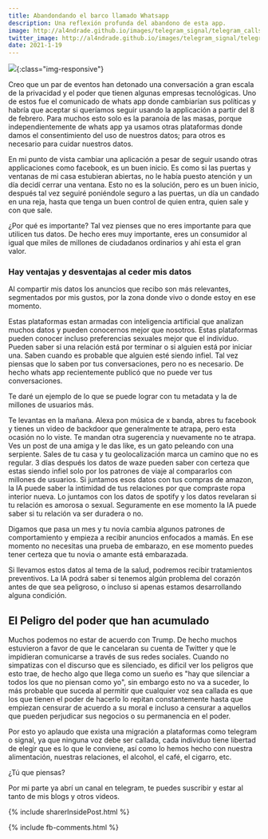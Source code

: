 ```yaml
---
title: Abandondando el barco llamado Whatsapp
description: Una reflexión profunda del abandono de esta app.
image: http://al4ndrade.github.io/images/telegram_signal/telegram_calls.jpg
twitter_image: http://al4ndrade.github.io/images/telegram_signal/telegram_calls.jpg
date: 2021-1-19
---
```


![]({{site.baseurl}}/images/telegram_signal/telegram_calls.jpg){:class="img-responsive"}

Creo que un par de eventos han detonado una conversación a gran escala de la privacidad y el poder que tienen algunas empresas tecnológicas. Uno de estos fue el comunicado de whats app donde cambiarían sus políticas y habría que aceptar si queríamos seguir usando la applicación a partir del 8 de febrero. Para muchos esto solo es la paranoia de las masas, porque independientemente de whats app ya usamos otras plataformas donde damos el consentimiento del uso de nuestros datos; para otros es necesario para cuidar nuestros datos. 

En mi punto de vista cambiar una aplicación a pesar de seguir usando otras applicaciones como facebook, es un buen inicio. Es como si las puertas y ventanas de mi casa estubieran abiertas, no le había puesto atención y un día decidí cerrar una ventana. Esto no es la solución, pero es un buen inicio, después tal vez seguiré poniéndole seguro a las puertas, un día un candado en una reja, hasta que tenga un buen control de quien entra, quien sale y con que sale.

¿Por qué es importante?
Tal vez pienses que no eres importante para que utilicen tus datos. De hecho eres muy importante, eres un consumidor al igual que miles de millones de ciudadanos ordinarios y ahí esta el gran valor.

<h3>Hay ventajas y desventajas al ceder mis datos</h3>

Al compartir mis datos los anuncios que recibo son más relevantes, segmentados por mis gustos, por la zona donde vivo o donde estoy en ese momento. 

Estas plataformas estan armadas con inteligencia artificial que analizan muchos datos y pueden conocernos mejor que nosotros. Estas plataformas pueden conocer incluso preferencias sexuales mejor que el individuo. Pueden saber si una relación está por terminar o si alguien está por iniciar una. Saben cuando es probable que alguien esté siendo infiel. Tal vez piensas que lo saben por tus conversaciones, pero no es necesario. De hecho whats app recientemente publicó que no puede ver tus conversaciones. 

Te daré un ejemplo de lo que se puede lograr con tu metadata y la de millones de usuarios más.

Te levantas en la mañana. Alexa pon música de x banda, abres tu facebook y tienes un video de backdoor que generalmente te atrapa, pero esta ocasión no lo viste. Te mandan otra sugerencia y nuevamente no te atrapa. Ves un post de una amiga y le das like, es un gato peleando con una serpiente. Sales de tu casa y tu geolocalización marca un camino que no es regular. 3 días después los datos de waze pueden saber con certeza que estas siendo infiel solo por los patrones de viaje al compararlos con millones de usuarios. Si juntamos esos datos con tus compras de amazon, la IA puede saber la intimidad de tus relaciones por que compraste ropa interior nueva. Lo juntamos con los datos de spotify y los datos revelaran si tu relación es amorosa o sexual. Seguramente en ese momento la IA puede saber si tu relación va ser duradera o no.

Digamos que pasa un mes y tu novia cambia algunos patrones de comportamiento y empieza a recibir anuncios enfocados a mamás. En ese momento no necesitas una prueba de embarazo, en ese momento puedes tener certeza que tu novia o amante está embarazada.

Si llevamos estos datos al tema de la salud, podremos recibir tratamientos preventivos. La IA podrá saber si tenemos algún problema del corazón antes de que sea peligroso, o incluso si apenas estamos desarrollando alguna condición.


<h2>El Peligro del poder que han acumulado</h2>

Muchos podemos no estar de acuerdo con Trump. De hecho muchos estuvieron a favor de que le cancelaran su cuenta de Twitter y que le impidieran comunicarse a través de sus redes sociales. Cuando no simpatizas con el discurso que es silenciado, es dificil ver los peligros que esto trae, de hecho algo que llega como un sueño es "hay que silenciar a todos los que no piensan como yo", sin embargo esto no va a suceder, lo más probable que suceda al permitir que cualquier voz sea callada es que los que tienen el poder de hacerlo lo repitan constantemente hasta que empiezan censurar de acuerdo a su moral e incluso a censurar a aquellos que pueden perjudicar sus negocios o su permanencia en el poder. 

Por esto yo aplaudo que exista una migración a plataformas como telegram o signal, ya que ninguna voz debe ser callada, cada individuo tiene libertad de elegir que es lo que le conviene, así como lo hemos hecho con nuestra alimentación, nuestras relaciones, el alcohol, el café, el cigarro, etc.

¿Tú que piensas?

Por mi parte ya abrí un canal en telegram, te puedes suscribir y estar al tanto de mis blogs y otros videos.




{% include sharerInsidePost.html %}

{% include fb-comments.html %}



